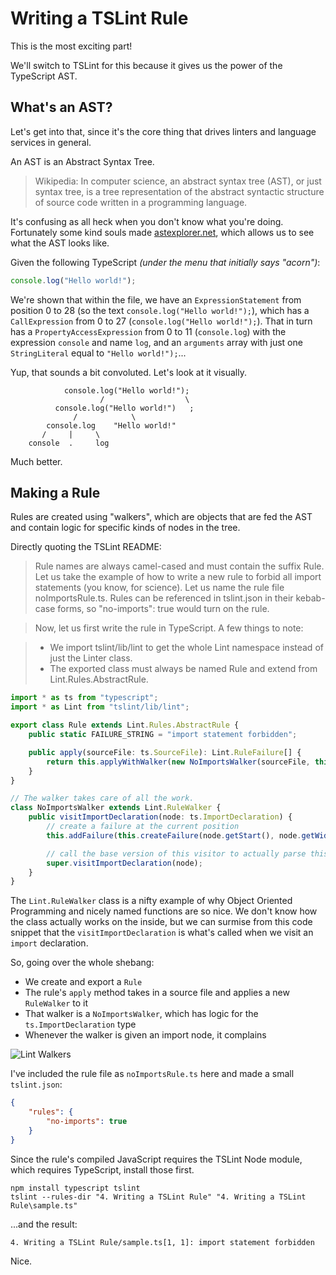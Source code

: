 # Writing a TSLint Rule

This is the most exciting part!

We'll switch to TSLint for this because it gives us the power of the TypeScript AST.

## What's an AST?

Let's get into that, since it's the core thing that drives linters and language services in general.

An AST is an Abstract Syntax Tree.

> Wikipedia: In computer science, an abstract syntax tree (AST), or just syntax tree, is a tree representation of the abstract syntactic structure of source code written in a programming language.

It's confusing as all heck when you don't know what you're doing. Fortunately some kind souls made [astexplorer.net](https://astexplorer.net/), which allows us to see what the AST looks like.

Given the following TypeScript *(under the menu that initially says "acorn")*:

```typescript
console.log("Hello world!");
```

We're shown that within the file, we have an `ExpressionStatement` from position 0 to 28 (so the text `console.log("Hello world!");`), which has a `CallExpression` from 0 to 27 (`console.log("Hello world!");`).
That in turn has a `PropertyAccessExpression` from 0 to 11 (`console.log`) with the expression `console` and name `log`, and an `arguments` array with just one `StringLiteral` equal to `"Hello world!");`...

Yup, that sounds a bit convoluted. Let's look at it visually.

```
            console.log("Hello world!");
                    /                  \
          console.log("Hello world!")   ;
              /            \
        console.log    "Hello world!"
       /     |     \
    console  .     log
```

Much better.

## Making a Rule

Rules are created using "walkers", which are objects that are fed the AST and contain logic for specific kinds of nodes in the tree.

Directly quoting the TSLint README:

> Rule names are always camel-cased and must contain the suffix Rule. Let us take the example of how to write a new rule to forbid all import statements (you know, for science). Let us name the rule file noImportsRule.ts. Rules can be referenced in tslint.json in their kebab-case forms, so "no-imports": true would turn on the rule.

> Now, let us first write the rule in TypeScript. A few things to note:

> * We import tslint/lib/lint to get the whole Lint namespace instead of just the Linter class.
> * The exported class must always be named Rule and extend from Lint.Rules.AbstractRule.

```typescript
import * as ts from "typescript";
import * as Lint from "tslint/lib/lint";

export class Rule extends Lint.Rules.AbstractRule {
    public static FAILURE_STRING = "import statement forbidden";

    public apply(sourceFile: ts.SourceFile): Lint.RuleFailure[] {
        return this.applyWithWalker(new NoImportsWalker(sourceFile, this.getOptions()));
    }
}

// The walker takes care of all the work.
class NoImportsWalker extends Lint.RuleWalker {
    public visitImportDeclaration(node: ts.ImportDeclaration) {
        // create a failure at the current position
        this.addFailure(this.createFailure(node.getStart(), node.getWidth(), Rule.FAILURE_STRING));

        // call the base version of this visitor to actually parse this node
        super.visitImportDeclaration(node);
    }
}
```

The `Lint.RuleWalker` class is a nifty example of why Object Oriented Programming and nicely named functions are so nice.
We don't know how the class actually works on the inside, but we can surmise from this code snippet that the `visitImportDeclaration` is what's called when we visit an `import` declaration.

So, going over the whole shebang:

* We create and export a `Rule`
* The rule's `apply` method takes in a source file and applies a new `RuleWalker` to it 
* That walker is a `NoImportsWalker`, which has logic for the `ts.ImportDeclaration` type
* Whenever the walker is given an import node, it complains

![Lint Walkers](https://raw.githubusercontent.com/JoshuaKGoldberg/tslint-bellevuejs/master/4.%20Writing%20a%20TSLint%20Rule/Lint%20Walkers.png)

I've included the rule file as `noImportsRule.ts` here and made a small `tslint.json`:

```json
{
    "rules": {
        "no-imports": true
    }
}
```

Since the rule's compiled JavaScript requires the TSLint Node module, which requires TypeScript, install those first.

```
npm install typescript tslint
tslint --rules-dir "4. Writing a TSLint Rule" "4. Writing a TSLint Rule\sample.ts"
```

...and the result:

```
4. Writing a TSLint Rule/sample.ts[1, 1]: import statement forbidden
```

Nice.

